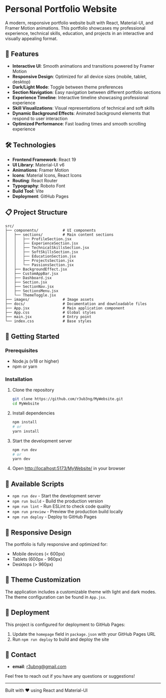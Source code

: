 # Personal Portfolio Website

A modern, responsive portfolio website built with React, Material-UI, and Framer Motion animations. This portfolio showcases my professional experience, technical skills, education, and projects in an interactive and visually appealing format.

## 🚀 Features

- **Interactive UI**: Smooth animations and transitions powered by Framer Motion
- **Responsive Design**: Optimized for all device sizes (mobile, tablet, desktop)
- **Dark/Light Mode**: Toggle between theme preferences
- **Section Navigation**: Easy navigation between different portfolio sections
- **Experience Timeline**: Interactive timeline showcasing professional experience
- **Skill Visualizations**: Visual representations of technical and soft skills
- **Dynamic Background Effects**: Animated background elements that respond to user interaction
- **Optimized Performance**: Fast loading times and smooth scrolling experience

## 🛠️ Technologies

- **Frontend Framework**: React 19
- **UI Library**: Material-UI v6
- **Animations**: Framer Motion
- **Icons**: Material Icons, React Icons
- **Routing**: React Router
- **Typography**: Roboto Font
- **Build Tool**: Vite
- **Deployment**: GitHub Pages

## 📋 Project Structure

```
src/
├── components/           # UI components
│   ├── sections/         # Main content sections
│   │   ├── ProfileSection.jsx
│   │   ├── ExperienceSection.jsx
│   │   ├── TechnicalSkillsSection.jsx
│   │   ├── SoftSkillsSection.jsx
│   │   ├── EducationSection.jsx
│   │   ├── ProjectsSection.jsx
│   │   └── PassionsSection.jsx
│   ├── BackgroundEffect.jsx
│   ├── CustomAppBar.jsx
│   ├── Dashboard.jsx
│   ├── Section.jsx
│   ├── SectionNav.jsx
│   ├── SectionsMenu.jsx
│   └── ThemeToggle.jsx
├── images/               # Image assets
├── docs/                 # Documentation and downloadable files
├── App.jsx               # Main application component
├── App.css               # Global styles
├── main.jsx              # Entry point
└── index.css             # Base styles
```

## 🚀 Getting Started

### Prerequisites

- Node.js (v18 or higher)
- npm or yarn

### Installation

1. Clone the repository
   ```bash
   git clone https://github.com/r3ub3ng/MyWebsite.git
   cd MyWebsite
   ```

2. Install dependencies
   ```bash
   npm install
   # or
   yarn install
   ```

3. Start the development server
   ```bash
   npm run dev
   # or
   yarn dev
   ```

4. Open [http://localhost:5173/MyWebsite/](http://localhost:5173/MyWebsite/) in your browser

## 🔧 Available Scripts

- `npm run dev` - Start the development server
- `npm run build` - Build the production version
- `npm run lint` - Run ESLint to check code quality
- `npm run preview` - Preview the production build locally
- `npm run deploy` - Deploy to GitHub Pages

## 📱 Responsive Design

The portfolio is fully responsive and optimized for:
- Mobile devices (< 600px)
- Tablets (600px - 960px)
- Desktops (> 960px)

## 🌙 Theme Customization

The application includes a customizable theme with light and dark modes. The theme configuration can be found in `App.jsx`.

## 🚀 Deployment

This project is configured for deployment to GitHub Pages:

1. Update the `homepage` field in `package.json` with your GitHub Pages URL
2. Run `npm run deploy` to build and deploy the site

## 📧 Contact

 - **email**: r3ubng@gmail.com

Feel free to reach out if you have any questions or suggestions!

---

Built with ❤️ using React and Material-UI
